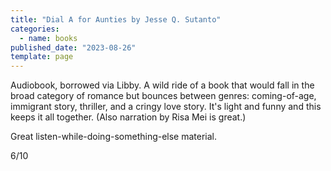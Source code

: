 ```yaml
---
title: "Dial A for Aunties by Jesse Q. Sutanto"
categories:
  - name: books
published_date: "2023-08-26"
template: page
---
```


Audiobook, borrowed via Libby. A wild ride of a book that would fall in the broad category of romance but bounces between genres: coming-of-age, immigrant story, thriller, and a cringy love story. It's light and funny and this keeps it all together. (Also narration by Risa Mei is great.)

Great listen-while-doing-something-else material.

6/10
